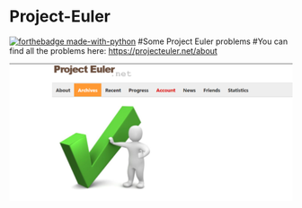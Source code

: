 # Project-Euler
[![forthebadge made-with-python](http://ForTheBadge.com/images/badges/made-with-python.svg)](https://www.python.org/)
#Some Project Euler problems
#You can find all the problems here: https://projecteuler.net/about

![Happy Christmas](web.png)
